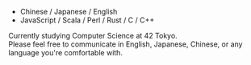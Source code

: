 - Chinese / Japanese / English
- JavaScript / Scala / Perl / Rust / C / C++

Currently studying Computer Science at 42 Tokyo.</br>
Please feel free to communicate in English, Japanese, Chinese, or any language you're comfortable with.
